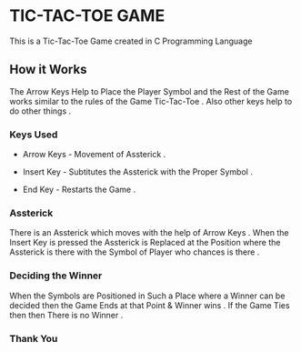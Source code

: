 # TIC-TAC-TOE GAME
This is a Tic-Tac-Toe Game created in C Programming Language

## How it Works
The Arrow Keys Help to Place the Player Symbol and the Rest of the Game works similar to the rules of the Game Tic-Tac-Toe . Also other keys help to do other things .

### Keys Used
* Arrow Keys - Movement of Assterick .

* Insert Key - Subtitutes the Assterick with the Proper Symbol .

* End Key - Restarts the Game . 

### Assterick
There is an Assterick which moves with the help of Arrow Keys . When the Insert Key is pressed the Assterick is Replaced at the Position where the Assterick is there with the Symbol of Player who chances is there .

### Deciding the Winner
When the Symbols are Positioned in Such a Place where a Winner can be decided then the Game Ends at that Point & Winner wins . If the Game Ties then then There is no Winner .

### Thank You


